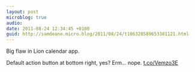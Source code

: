 ```yaml
---
layout: post
microblog: true
audio: 
date: 2011-08-24 12:34:45 +0100
guid: http://samdeane.micro.blog/2011/08/24/t106328589653381121.html
---
```

Big flaw in Lion calendar app.

Default action button at bottom right, yes? Erm… nope. [t.co/Vemzo3E](http://t.co/Vemzo3E)
